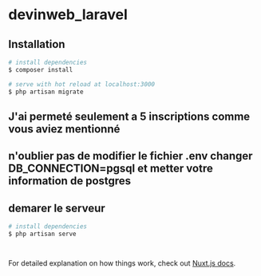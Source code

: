 # devinweb_laravel

## Installation

```bash
# install dependencies
$ composer install

# serve with hot reload at localhost:3000
$ php artisan migrate


```
## J'ai permeté seulement a 5 inscriptions comme vous aviez mentionné

## n'oublier pas de modifier le fichier .env changer DB_CONNECTION=pgsql et metter votre information de postgres

## demarer le serveur

```bash
# install dependencies
$ php artisan serve




```

For detailed explanation on how things work, check out [Nuxt.js docs](https://nuxtjs.org).
